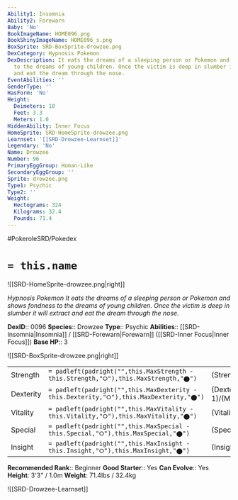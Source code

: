 ```yaml
---
Ability1: Insomnia
Ability2: Forewarn
Baby: 'No'
BookImageName: HOME096.png
BookShinyImageName: HOME096_s.png
BoxSprite: SRD-BoxSprite-drowzee.png
DexCategory: Hypnosis Pokemon
DexDescription: It eats the dreams of a sleeping person or Pokemon and shows fondness
  to the dreams of young children. Once the victim is deep in slumber it will extract
  and eat the dream through the nose.
EventAbilities: ''
GenderType: ''
HasForm: 'No'
Height:
  Deimeters: 10
  Feet: 3.3
  Meters: 1.0
HiddenAbility: Inner Focus
HomeSprite: SRD-HomeSprite-drowzee.png
Learnset: '[[SRD-Drowzee-Learnset]]'
Legendary: 'No'
Name: Drowzee
Number: 96
PrimaryEggGroup: Human-Like
SecondaryEggGroup: ''
Sprite: drowzee.png
Type1: Psychic
Type2: ''
Weight:
  Hectograms: 324
  Kilograms: 32.4
  Pounds: 71.4
---
```


#PokeroleSRD/Pokedex

# `= this.name`

![[SRD-HomeSprite-drowzee.png|right]]

*Hypnosis Pokemon*
*It eats the dreams of a sleeping person or Pokemon and shows fondness to the dreams of young children. Once the victim is deep in slumber it will extract and eat the dream through the nose.*

**DexID**:: 0096
**Species**:: Drowzee
**Type**:: Psychic
**Abilities**:: [[SRD-Insomnia|Insomnia]] / [[SRD-Forewarn|Forewarn]] ([[SRD-Inner Focus|Inner Focus]])
**Base HP**:: 3

![[SRD-BoxSprite-drowzee.png|right]]

|           |                                                                                        |                                          |
| --------- | -------------------------------------------------------------------------------------- | ---------------------------------------- |
| Strength  | `= padleft(padright("",this.MaxStrength - this.Strength,"⭘"),this.MaxStrength,"⬤")`    | (Strength::2)/(MaxStrength::4)   |
| Dexterity | `= padleft(padright("",this.MaxDexterity - this.Dexterity,"⭘"),this.MaxDexterity,"⬤")` | (Dexterity:: 1)/(MaxDexterity::3) |
| Vitality  | `= padleft(padright("",this.MaxVitality - this.Vitality,"⭘"),this.MaxVitality,"⬤")`    | (Vitality::2)/(MaxVitality::4)   |
| Special   | `= padleft(padright("",this.MaxSpecial - this.Special,"⭘"),this.MaxSpecial,"⬤")`       | (Special::1)/(MaxSpecial::3)     |
| Insight   | `= padleft(padright("",this.MaxInsight - this.Insight,"⭘"),this.MaxInsight,"⬤")`       | (Insight::2)/(MaxInsight::5)     |

**Recommended Rank**:: Beginner
**Good Starter**:: Yes
**Can Evolve**:: Yes
**Height**: 3'3" / 1.0m
**Weight**: 71.4lbs / 32.4kg

![[SRD-Drowzee-Learnset]]
